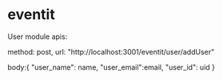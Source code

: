 ﻿# eventit
 
 User module apis:
 
 method: post,
 url: "http://localhost:3001/eventit/user/addUser"
 
 body:{
  "user_name": name,
  "user_email":email,
  "user_id": uid
 }
